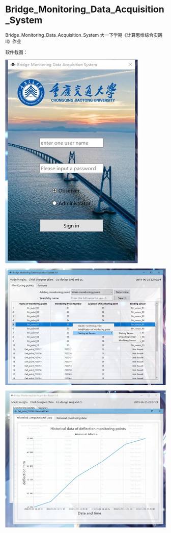 # Bridge_Monitoring_Data_Acquisition_System
Bridge_Monitoring_Data_Acquisition_System 大一下学期《计算思维综合实践Ⅱ》作业

软件截图：

![Aaron Swartz](https://raw.githubusercontent.com/zzZfans/Bridge_Monitoring_Data_Acquisition_System/master/app_photos/F7AB27F336379D32724E40198B2973F9.png)

![Aaron Swartz](https://raw.githubusercontent.com/zzZfans/Bridge_Monitoring_Data_Acquisition_System/master/app_photos/C0049066A4CC2957C6956A89C985030F.png)

![Aaron Swartz](https://raw.githubusercontent.com/zzZfans/Bridge_Monitoring_Data_Acquisition_System/master/app_photos/1DADADF1E724D9692C4B5CE0AC3B087D.png)





